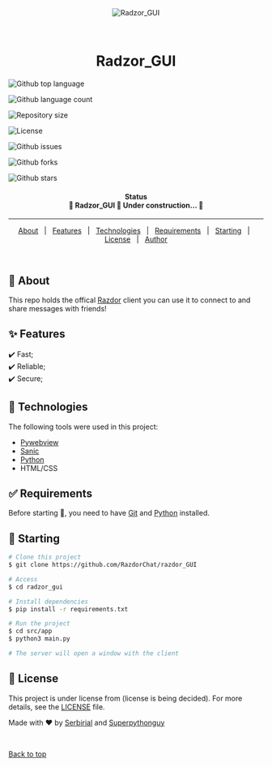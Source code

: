 <div align="center" id="top">
  <img src="./.github/app.gif" alt="Radzor_GUI" />

  &#xa0;

  <!-- <a href="https://radzor_gui.netlify.app">Demo</a> -->
</div>

<h1 align="center">Radzor_GUI</h1>

<p align="left">
  <img alt="Github top language" src="https://img.shields.io/github/languages/top/RazdorChat/razdor_GUI?color=56BEB8"/><br/>

  <img alt="Github language count" src="https://img.shields.io/github/languages/count/RazdorChat/razdor_GUI?color=56BEB8"/><br/>

  <img alt="Repository size" src="https://img.shields.io/github/repo-size/RazdorChat/razdor_GUI?color=56BEB8"/><br/>

  <img alt="License" src="https://img.shields.io/github/license/RazdorChat/razdor_GUI?color=56BEB8"><br/>

  <img alt="Github issues" src="https://img.shields.io/github/issues/RazdorChat/razdor_GUI?color=56BEB8"/><br/>

  <img alt="Github forks" src="https://img.shields.io/github/forks/RazdorChat/razdor_GUI?color=56BEB8"/><br/>

  <img alt="Github stars" src="https://img.shields.io/github/stars/RazdorChat/razdor_GUI?color=56BEB8"/><br/>
</p>

<h4 align="center">
    Status<br/>
	🚧  Radzor_GUI 🚀 Under construction...  🚧
</h4>

<hr>

<p align="center">
  <a href="#dart-about">About</a> &#xa0; | &#xa0;
  <a href="#sparkles-features">Features</a> &#xa0; | &#xa0;
  <a href="#rocket-technologies">Technologies</a> &#xa0; | &#xa0;
  <a href="#white_check_mark-requirements">Requirements</a> &#xa0; | &#xa0;
  <a href="#checkered_flag-starting">Starting</a> &#xa0; | &#xa0;
  <a href="#memo-license">License</a> &#xa0; | &#xa0;
  <a href="https://github.com/RazdorChat" target="_blank">Author</a>
</p>

<br>

## :dart: About ##

This repo holds the offical <a href="https://razdor.chat">Razdor</a> client you can use it to connect to and share
messages with friends!

## :sparkles: Features ##

:heavy_check_mark: Fast;\
:heavy_check_mark: Reliable;\
:heavy_check_mark: Secure;

## :rocket: Technologies ##

The following tools were used in this project:

- [Pywebview](https://pywebview.flowrl.com/)
- [Sanic](https://sanic.dev/en/)
- [Python](https://python.org/)
- HTML/CSS

## :white_check_mark: Requirements ##

Before starting :checkered_flag:, you need to have [Git](https://git-scm.com) and [Python](https://python.org/) installed.

## :checkered_flag: Starting ##

```bash
# Clone this project
$ git clone https://github.com/RazdorChat/razdor_GUI

# Access
$ cd radzor_gui

# Install dependencies
$ pip install -r requirements.txt

# Run the project
$ cd src/app
$ python3 main.py

# The server will open a window with the client
```

## :memo: License ##

This project is under license from (license is being decided). For more details, see the [LICENSE](LICENSE.md) file.


Made with :heart: by <a href="https://github.com/Serbirial" target="_blank">Serbirial</a> and <a href="https://github.com/Superpythonguy" target="_blank">Superpythonguy</a>

&#xa0;

<a href="#top">Back to top</a>
